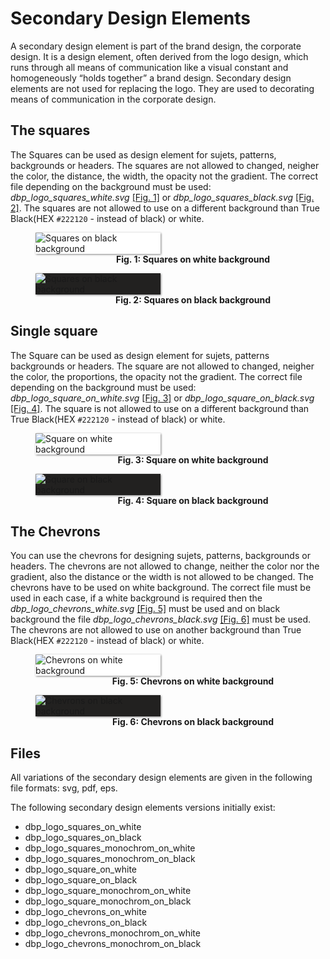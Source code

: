 # Secondary Design Elements
A secondary design element is part of the brand design, the corporate design. It is a design element, often derived from the logo design, which runs through all means of communication like a visual constant and homogeneously “holds together” a brand design.
Secondary design elements are not used for replacing the logo. They are used to decorating means of communication in the corporate design.


## The squares
The Squares can be used as design element for sujets, patterns, backgrounds or headers.
The squares are not allowed to changed, neigher the color, the distance, the width, the opacity not the gradient.
The correct file depending on the background must be used: *dbp_logo_squares_white.svg* [[Fig. 1]](#fig1) or *dbp_logo_squares_black.svg* [[Fig. 2]](#fig2). 
The squares are not allowed to use on a different background than True Black(HEX `#222120` - instead of black) or white.

<figure id="fig1" style="width:100%;">
    <img src="../assets/logo/dbp_logo_small_on_white.svg" alt="Squares on black background" style="max-width:200px; box-shadow: 1px 1px 3px grey; background-color:white; margin:auto;">
    <figcaption align = "center">
        <b>Fig. 1: Squares on white background</b>
    </figcaption>
</figure>

<figure id="fig2" style="width:100%;">
    <img src="../assets/logo/dbp_logo_small_on_black.svg" alt="Squares on black background" style="max-width:200px; box-shadow: 1px 1px 3px grey; background-color:#222120; margin:auto;">
    <figcaption align = "center">
        <b>Fig. 2: Squares on black background</b>
    </figcaption>
</figure>

## Single square
The Square can be used as design element for sujets, patterns backgrounds or headers.
The square are not allowed to changed, neigher the color, the proportions, the opacity not the gradient.
The correct file depending on the background must be used: *dbp_logo_square_on_white.svg* [[Fig. 3]](#fig3) or *dbp_logo_square_on_black.svg* [[Fig. 4]](#fig4). 
The square is not allowed to use on a different background than True Black(HEX `#222120` - instead of black) or white.

<figure id="fig3" style="width:100%;"> 
    <img src="../assets/logo/dbp_logo_square_on_white.svg" alt="Square on white background" style="max-width:200px; box-shadow: 1px 1px 3px grey; background-color:white; margin:auto;">
    <figcaption align = "center">
        <b>Fig. 3: Square on white background</b>
    </figcaption>
</figure>

<figure id="fig4" style="width:100%;">
    <img src="../assets/logo/dbp_logo_square_on_black.svg" alt="Square on black background" style="max-width:200px; box-shadow: 1px 1px 3px grey; background-color:#222120; margin:auto;">
    <figcaption align = "center">
        <b>Fig. 4: Square on black background</b>
    </figcaption>
</figure>

## The Chevrons
You can use the chevrons for designing sujets, patterns, backgrounds or headers.
The chevrons are not allowed to change, neither the color nor the gradient, also the distance or the width is not allowed to be changed.
The chevrons have to be used on white background.
The correct file must be used in each case, if a white background is required then the *dbp_logo_chevrons_white.svg* [[Fig. 5]](#fig5) must be used and on black background the file *dbp_logo_chevrons_black.svg* [[Fig. 6]](#fig6) must be used.
The chevrons are not allowed to use on another background than True Black(HEX `#222120` - instead of black) or white.

<figure id="fig5" style="width:100%;">
    <img src="../assets/logo/dbp_logo_chevrons_on_white.svg" alt="Chevrons on white background" style="max-width:200px; box-shadow: 1px 1px 3px grey; background-color:white; margin:auto;">
    <figcaption align = "center">
        <b>Fig. 5: Chevrons on white background</b>
    </figcaption>
</figure>

<figure id="fig6" style="width:100%;">
    <img src="../assets/logo/dbp_logo_chevrons_on_black.svg" alt="Chevrons on black background" style="max-width:200px; box-shadow: 1px 1px 3px grey; background-color:#222120; margin:auto;">
    <figcaption align = "center">
        <b>Fig. 6: Chevrons on black background</b>
    </figcaption>
</figure>

## Files
All variations of the secondary design elements are given in the following file formats: svg, pdf, eps.

The following secondary design elements versions initially exist:

- dbp_logo_squares_on_white
- dbp_logo_squares_on_black
- dbp_logo_squares_monochrom_on_white
- dbp_logo_squares_monochrom_on_black
- dbp_logo_square_on_white
- dbp_logo_square_on_black
- dbp_logo_square_monochrom_on_white
- dbp_logo_square_monochrom_on_black
- dbp_logo_chevrons_on_white
- dbp_logo_chevrons_on_black
- dbp_logo_chevrons_monochrom_on_white
- dbp_logo_chevrons_monochrom_on_black 

